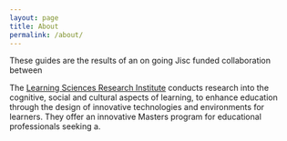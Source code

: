 ```yaml
---
layout: page
title: About
permalink: /about/
---
```


These guides are the results of an on going Jisc funded collaboration between 

The [Learning Sciences Research Institute](http://www.lsri.nottingham.ac.uk/) conducts research into the cognitive, social and cultural aspects of learning, to enhance education through the design of innovative technologies and environments for learners. They offer an innovative Masters program for educational professionals seeking a.

